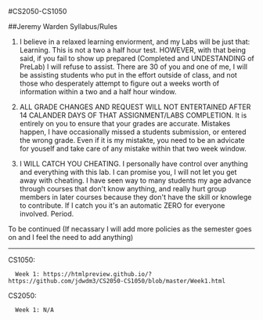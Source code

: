 #CS2050-CS1050

##Jeremy Warden Syllabus/Rules

1. I believe in a relaxed learning enviorment, and my Labs will be just that: Learning. This is not a two a half hour test. HOWEVER, with that being said, if you fail to show up prepared (Completed and UNDESTANDING of PreLab) I will refuse to assist. There are 30 of you and one of me, I will be assisting students who put in the effort outside of class, and not those who desperately attempt to figure out a weeks worth of information within a two and a half hour window.

2. ALL GRADE CHANGES AND REQUEST WILL NOT ENTERTAINED AFTER 14 CALANDER DAYS OF THAT ASSIGNMENT/LABS COMPLETION. It is entirely on you to ensure that your grades are accurate.  Mistakes happen, I have occasionally missed a students submission, or entered the wrong grade.  Even if it is my mistakte, you need to be an advicate for youself and take care of any mistake within that two week window.

3. I WILL CATCH YOU CHEATING.  I personally have control over anything and everything with this lab.  I can promise you, I will not let you get away with cheating.  I have seen way to many students my age advance through courses that don't know anything, and really hurt group members in later courses because they don't have the skill or knowlege to contribute.  If I catch you it's an automatic ZERO for everyone involved. Period.


  To be continued (If necassary I will add more policies as the semester goes on and I feel the need to add anything)


---------------------------------------------------------------------------------------------------------------------

CS1050:

      Week 1: https://htmlpreview.github.io/?https://github.com/jdwdm3/CS2050-CS1050/blob/master/Week1.html
      
CS2050:

      Week 1: N/A
